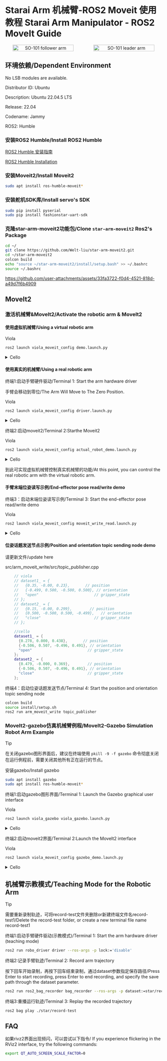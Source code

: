 # Starai Arm 机械臂-ROS2 Moveit 使用教程 Starai Arm Manipulator - ROS2 MoveIt Guide

<div align="center">
  <div style="display: flex; gap: 1rem; justify-content: center; align-items: center;" >
    <img
      src="src\viola_description\images\viola_and_violin.jpg"
      alt="SO-101 follower arm"
      title="SO-101 follower arm"
      style="width: 80%;"
    />
    <img
      src="src\viola_description\images\cello.jpg"
      alt="SO-101 leader arm"
      title="SO-101 leader arm"
      style="width: 80%;"
    />
  </div>
</div>

## 环境依赖/Dependent Environment

No LSB modules are available.

Distributor ID: Ubuntu

Description:    Ubuntu 22.04.5 LTS

Release:        22.04

Codename:       Jammy

ROS2:           Humble

### 安装ROS2 Humble/Install ROS2 Humble

[ROS2 Humble 安装指南](https://wiki.seeedstudio.com/cn/install_ros2_humble/)

[ROS2 Humble Installation](https://wiki.seeedstudio.com/install_ros2_humble/)

### 安装Moveit2/Install Moveit2

```bash
sudo apt install ros-humble-moveit*
```

### 安装舵机SDK库/Install servo's SDK

```bash
sudo pip install pyserial
sudo pip install fashionstar-uart-sdk
```

### 克隆star-arm-moveit2功能包/Clone `star-arm-moveit2` Ros2's Package

```bash
cd ~/
git clone https://github.com/Welt-liu/star-arm-moveit2.git
cd ~/star-arm-moveit2
colcon build
echo "source ~/star-arm-moveit2/install/setup.bash" >> ~/.bashrc
source ~/.bashrc
```

https://github.com/user-attachments/assets/33fa3722-f0d4-4521-818d-a49d7f6b4909

## MoveIt2

### 激活机械臂&MoveIt2/Activate the robotic arm & MoveIt2

#### 使用虚拟机械臂/Using a virtual robotic arm

Viola

```bash
ros2 launch viola_moveit_config demo.launch.py 
```
<!-- markdownlint-disable MD033 -->

<details>

<summary>Cello</summary>

```bash
ros2 launch cello_moveit_config demo.launch.py 
```

</details>

#### 使用真实的机械臂/Using a real robotic arm

终端1:启动手臂硬件驱动/Terminal 1: Start the arm hardware driver

手臂会移动到零位/The Arm Will Move to The Zero Position.

Viola

```bash
ros2 launch viola_moveit_config driver.launch.py
```

<details>

<summary>Cello</summary>

```bash
ros2 launch cello_moveit_config driver.launch.py
```

</details>

终端2:启动moveit2/Terminal 2:Starthe Moveit2

Viola

```bash
ros2 launch viola_moveit_config actual_robot_demo.launch.py
```

<details>

<summary>Cello</summary>

```bash
ros2 launch cello_moveit_config actual_robot_demo.launch.py
```

</details>

到此可实现虚拟机械臂控制真实机械臂的功能/At this point, you can control the real robotic arm with the virtual robotic arm.

#### 手臂末端位姿读写示例/End-effector pose read/write demo

终端3：启动末端位姿读写示例/Terminal 3: Start the end-effector pose read/write demo

Viola

```bash
ros2 launch viola_moveit_config moveit_write_read.launch.py
```

<details>

<summary>Cello</summary>

```bash
ros2 launch cello_moveit_config moveit_write_read.launch.py
```

</details>

#### 位姿话题发送节点示例/Position and orientation topic sending node demo

请更新文件/update here

src/arm_moveit_write/src/topic_publisher.cpp

```cpp
    // viola
    // dataset1_ = {
    //   {0.35, -0.00, 0.23},       // position
    //   {-0.499, 0.500, -0.500, 0.500}, // orientation
    //   "open"                         // gripper_state
    // };
    // dataset2_ = {
    //   {0.15, -0.00, 0.299},        // position
    //   {0.500, -0.500, 0.500, -0.499},   // orientation
    //   "close"                        // gripper_state
    // };

    //cello
    dataset1_ = {
      {0.278, 0.000, 0.438},       // position
      {-0.506, 0.507, -0.496, 0.491}, // orientation
      "open"                         // gripper_state
    };
    dataset2_ = {
      {0.479, -0.000, 0.369},        // position
      {-0.506, 0.507, -0.496, 0.491}, // orientation
      "close"                        // gripper_state
    };

```

终端4：启动位姿话题发送节点/Terminal 4: Start the position and orientation topic sending node

```bash
colcon build
source install/setup.sh
ros2 run arm_moveit_write topic_publisher 
```

### MoveIt2-gazebo仿真机械臂例程/MoveIt2-Gazebo Simulation Robot Arm Example

> [!TIP]
>
> 在关闭gazebo图形界面后，建议在终端使用 `pkill -9 -f gazebo` 命令彻底关闭
> 在运行例程前，需要关闭其他所有正在运行的节点。

安装gazebo/Install gazebo

  ```bash
  sudo apt install gazebo
  sudo apt install ros-humble-moveit*
  ```

终端1:启动gazebo图形界面/Terminal 1: Launch the Gazebo graphical user interface

Viola

```bash
ros2 launch viola_gazebo viola_gazebo.launch.py
```

<details>

<summary>Cello</summary>

```bash
ros2 launch cello_gazebo cello_gazebo.launch.py
```

</details>

终端2:启动moveit2界面/Terminal 2:Launch the MoveIt2 interface

Viola

```bash
ros2 launch viola_moveit_config gazebo_demo.launch.py
```

<details>

<summary>Cello</summary>

```bash
ros2 launch cello_moveit_config gazebo_demo.launch.py
```

</details>

## 机械臂示教模式/Teaching Mode for the Robotic Arm

> [!TIP]
> 需要重新录制轨迹，可将record-test文件夹删除or新建终端文件名record-test1/Delete the record-test folder, or create a new terminal file name record-test1

终端1:启动手臂硬件驱动(示教模式)/Terminal 1: Start the arm hardware driver (teaching mode)

```bash
ros2 run robo_driver driver --ros-args -p lock:='disable'
```

终端2:记录手臂轨迹/Terminal 2: Record arm trajectory

按下回车开始录制，再按下回车结束录制，通过dataset参数指定保存路径/Press Enter to start recording, press Enter to end recording, and specify the save path through the dataset parameter.

```bash
ros2 run ros2_bag_recorder bag_recorder --ros-args -p dataset:=star/record-test
```

终端3:重播运行轨迹/Terminal 3: Replay the recorded trajectory

```bash
ros2 bag play ./star/record-test
```

## FAQ

如果rivz2界面出现频闪，可以尝试以下指令/
If you experience flickering in the RViz2 interface, try the following commands:

  ```bash
  export QT_AUTO_SCREEN_SCALE_FACTOR=0
  ```
<!-- markdownlint-enable MD033 -->